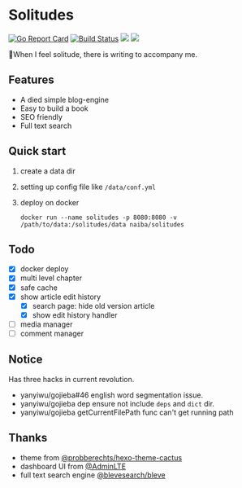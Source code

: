 # Solitudes

[![Go Report Card](https://goreportcard.com/badge/github.com/naiba/solitudes)](https://goreportcard.com/report/github.com/naiba/solitudes) [![Build Status](https://travis-ci.com/naiba/solitudes.svg?branch=master)](https://travis-ci.com/naiba/solitudes) [![](https://images.microbadger.com/badges/image/naiba/solitudes.svg)](https://microbadger.com/images/naiba/solitudes) [![](https://img.shields.io/docker/pulls/naiba/solitudes.svg)](https://microbadger.com/images/naiba/solitudes)

:smoking:When I feel solitude, there is writing to accompany me.

## Features

- A died simple blog-engine
- Easy to build a book
- SEO friendly
- Full text search

## Quick start

1. create a data dir
2. setting up config file like `/data/conf.yml`
3. deploy on docker

    ```shell
    docker run --name solitudes -p 8080:8080 -v /path/to/data:/solitudes/data naiba/solitudes
    ```

## Todo

- [x] docker deploy
- [x] multi level chapter
- [x] safe cache
- [x] show article edit history
    - [x] search page: hide old version article
    - [x] show edit history handler
- [ ] media manager
- [ ] comment manager

## Notice

Has three hacks in current revolution.

- yanyiwu/gojieba#46 english word segmentation issue.
- yanyiwu/gojieba dep ensure not include `deps` and `dict` dir.
- yanyiwu/gojieba getCurrentFilePath func can't get running path

## Thanks

- theme from [@probberechts/hexo-theme-cactus](https://github.com/probberechts/hexo-theme-cactus)
- dashboard UI from [@AdminLTE](https://adminlte.io/)
- full text search engine [@blevesearch/bleve](https://github.com/blevesearch/bleve)